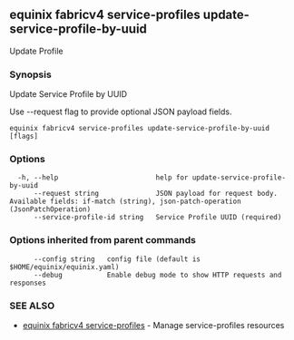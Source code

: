 ## equinix fabricv4 service-profiles update-service-profile-by-uuid

Update Profile

### Synopsis

Update Service Profile by UUID

Use --request flag to provide optional JSON payload fields.

```
equinix fabricv4 service-profiles update-service-profile-by-uuid [flags]
```

### Options

```
  -h, --help                        help for update-service-profile-by-uuid
      --request string              JSON payload for request body. Available fields: if-match (string), json-patch-operation (JsonPatchOperation)
      --service-profile-id string   Service Profile UUID (required)
```

### Options inherited from parent commands

```
      --config string   config file (default is $HOME/equinix/equinix.yaml)
      --debug           Enable debug mode to show HTTP requests and responses
```

### SEE ALSO

* [equinix fabricv4 service-profiles](equinix_fabricv4_service-profiles.md)	 - Manage service-profiles resources

